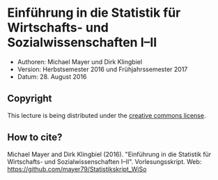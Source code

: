 # Einführung in die Statistik für Wirtschafts- und Sozialwissenschaften I–II

- Authoren: Michael Mayer und Dirk Klingbiel
- Version: Herbstsemester 2016 und Frühjahrssemester 2017
- Datum: 28. August 2016

[](title.png)

## Copyright

This lecture is being distributed under the [creative commons license](https://creativecommons.org/licenses/by/2.0/).

## How to cite?

Michael Mayer and Dirk Klingbiel (2016). "Einführung in die Statistik für Wirtschafts- und Sozialwissenschaften I–II". Vorlesungsskript. Web: https://github.com/mayer79/Statistikskript_WiSo
